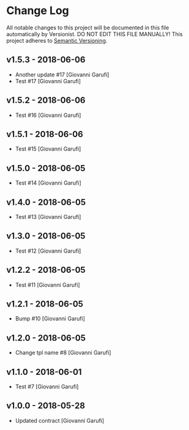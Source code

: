 # Change Log

All notable changes to this project will be documented in this file
automatically by Versionist. DO NOT EDIT THIS FILE MANUALLY!
This project adheres to [Semantic Versioning](http://semver.org/).

## v1.5.3 - 2018-06-06

* Another update #17 [Giovanni Garufi]
* Test #17 [Giovanni Garufi]

## v1.5.2 - 2018-06-06

* Test #16 [Giovanni Garufi]

## v1.5.1 - 2018-06-06

* Test #15 [Giovanni Garufi]

## v1.5.0 - 2018-06-05

* Test #14 [Giovanni Garufi]

## v1.4.0 - 2018-06-05

* Test #13 [Giovanni Garufi]

## v1.3.0 - 2018-06-05

* Test #12 [Giovanni Garufi]

## v1.2.2 - 2018-06-05

* Test #11 [Giovanni Garufi]

## v1.2.1 - 2018-06-05

* Bump #10 [Giovanni Garufi]

## v1.2.0 - 2018-06-05

* Change tpl name #8 [Giovanni Garufi]

## v1.1.0 - 2018-06-01

* Test #7 [Giovanni Garufi]

## v1.0.0 - 2018-05-28

* Updated contract [Giovanni Garufi]
